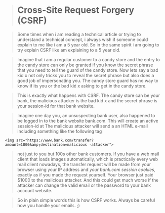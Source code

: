 


># Cross-Site Request Forgery (CSRF)

> Some times when i am reading a technical article or trying to understand a technical concept, i always wish if someone could explain to me like i am a 5 year old.
>So in the same spirit i am going to try explain CSRF like am explaining to a 5 year old.

> Imagine that i am a regular customer to a candy store and the entry to the candy store can only be granted if you know the secret phrase that you need to tell the guard of the candy store.
> Now lets say a bad kid x not only tricks you to reveal the secret phrase but also does a good job of impersonating you. The candy store guard has no way to know if its you or the bad kid x asking to get in the candy store.

>This is exactly what happens  with CSRF.  The candy  store can be your bank, the malicious attacker is the bad kid x and the secret phrase is your session-id for that bank website.

>Imagine one day you, an unsuspecting bank user, also happened to be logged in to the bank website bank.com. This will create an active session-id at 
> The malicious attacker will send a an HTML e-mail including something like the following tag

    <img src="https://www.bank.com/transfer?amount=1000&amp;destination=malicious -attacker">
> not just to you but 100s other bank customers.
>  If you have a web mail client that loads images automatically, which is practically every web mail client nowadays, the transfer request will be made from your browser using your IP address and _your bank.com session cookies_, exactly as if you made the request yourself.
>  Your browser just paid $1000 to the malicious attacker.
>  And this could get much worse if the attacker can change the valid email or the password to your bank account website.

> So in plain simple words this is how CSRF works. Always be careful how you handle your emails. ;)
>
<!--stackedit_data:
eyJoaXN0b3J5IjpbLTEyOTQwMDgxMzBdfQ==
-->